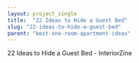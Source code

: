 ```yaml
---
layout: project_single
title:  "22 Ideas to Hide a Guest Bed"
slug: "22-ideas-to-hide-a-guest-bed"
parent: "best-one-room-apartment-ideas"
---
```

22 Ideas to Hide a Guest Bed - InteriorZine